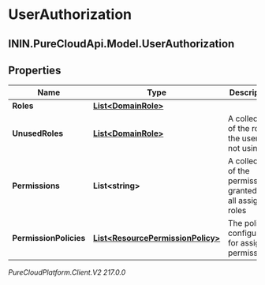 # UserAuthorization

## ININ.PureCloudApi.Model.UserAuthorization

## Properties

|Name | Type | Description | Notes|
|------------ | ------------- | ------------- | -------------|
| **Roles** | [**List&lt;DomainRole&gt;**](DomainRole) |  | [optional] |
| **UnusedRoles** | [**List&lt;DomainRole&gt;**](DomainRole) | A collection of the roles the user is not using | [optional] |
| **Permissions** | **List&lt;string&gt;** | A collection of the permissions granted by all assigned roles | [optional] |
| **PermissionPolicies** | [**List&lt;ResourcePermissionPolicy&gt;**](ResourcePermissionPolicy) | The policies configured for assigned permissions. | [optional] |



_PureCloudPlatform.Client.V2 217.0.0_
